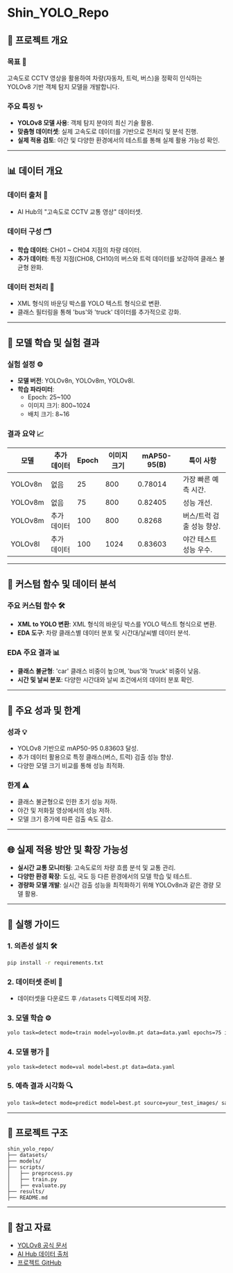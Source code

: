 # Shin_YOLO_Repo

## 📌 프로젝트 개요

### 목표 🎯
고속도로 CCTV 영상을 활용하여 차량(자동차, 트럭, 버스)을 정확히 인식하는 YOLOv8 기반 객체 탐지 모델을 개발합니다.

### 주요 특징 ✨
- **YOLOv8 모델 사용**: 객체 탐지 분야의 최신 기술 활용.
- **맞춤형 데이터셋**: 실제 고속도로 데이터를 기반으로 전처리 및 분석 진행.
- **실제 적용 검토**: 야간 및 다양한 환경에서의 테스트를 통해 실제 활용 가능성 확인.

---

## 📊 데이터 개요

### 데이터 출처 📂
- AI Hub의 "고속도로 CCTV 교통 영상" 데이터셋.

### 데이터 구성 🗂️
- **학습 데이터**: CH01 ~ CH04 지점의 차량 데이터.
- **추가 데이터**: 특정 지점(CH08, CH10)의 버스와 트럭 데이터를 보강하여 클래스 불균형 완화.

### 데이터 전처리 🔧
- XML 형식의 바운딩 박스를 YOLO 텍스트 형식으로 변환.
- 클래스 필터링을 통해 'bus'와 'truck' 데이터를 추가적으로 강화.

---

## 🤖 모델 학습 및 실험 결과

### 실험 설정 ⚙️
- **모델 버전**: YOLOv8n, YOLOv8m, YOLOv8l.
- **학습 파라미터**:
  - Epoch: 25~100
  - 이미지 크기: 800~1024
  - 배치 크기: 8~16

### 결과 요약 📈
| 모델       | 추가 데이터 | Epoch | 이미지 크기 | mAP50-95(B) | 특이 사항                     |
|------------|-------------|-------|-------------|-------------|--------------------------------|
| YOLOv8n    | 없음        | 25    | 800         | 0.78014     | 가장 빠른 예측 시간.          |
| YOLOv8m    | 없음        | 75    | 800         | 0.82405     | 성능 개선.                    |
| YOLOv8m    | 추가 데이터 | 100   | 800         | 0.8268      | 버스/트럭 검출 성능 향상.     |
| YOLOv8l    | 추가 데이터 | 100   | 1024        | 0.83603     | 야간 테스트 성능 우수.        |

---

## 🔬 커스텀 함수 및 데이터 분석

### 주요 커스텀 함수 🛠️
- **XML to YOLO 변환**: XML 형식의 바운딩 박스를 YOLO 텍스트 형식으로 변환.
- **EDA 도구**: 차량 클래스별 데이터 분포 및 시간대/날씨별 데이터 분석.

### EDA 주요 결과 📊
- **클래스 불균형**: 'car' 클래스 비중이 높으며, 'bus'와 'truck' 비중이 낮음.
- **시간 및 날씨 분포**: 다양한 시간대와 날씨 조건에서의 데이터 분포 확인.

---

## 🚀 주요 성과 및 한계

### 성과 💡
- YOLOv8 기반으로 mAP50-95 0.83603 달성.
- 추가 데이터 활용으로 특정 클래스(버스, 트럭) 검출 성능 향상.
- 다양한 모델 크기 비교를 통해 성능 최적화.

### 한계 ⚠️
- 클래스 불균형으로 인한 초기 성능 저하.
- 야간 및 저화질 영상에서의 성능 저하.
- 모델 크기 증가에 따른 검출 속도 감소.

---

## 🌐 실제 적용 방안 및 확장 가능성

- **실시간 교통 모니터링**: 고속도로의 차량 흐름 분석 및 교통 관리.
- **다양한 환경 확장**: 도심, 국도 등 다른 환경에서의 모델 학습 및 테스트.
- **경량화 모델 개발**: 실시간 검출 성능을 최적화하기 위해 YOLOv8n과 같은 경량 모델 활용.

---

## 📘 실행 가이드

### 1. 의존성 설치 🛠️
```bash
pip install -r requirements.txt
```

### 2. 데이터셋 준비 📂
- 데이터셋을 다운로드 후 `/datasets` 디렉토리에 저장.

### 3. 모델 학습 ⚙️
```bash
yolo task=detect mode=train model=yolov8m.pt data=data.yaml epochs=75 imgsz=800 batch=16
```

### 4. 모델 평가 🧪
```bash
yolo task=detect mode=val model=best.pt data=data.yaml
```

### 5. 예측 결과 시각화 🔍
```bash
yolo task=detect mode=predict model=best.pt source=your_test_images/ save=True
```

---

## 📂 프로젝트 구조
```
shin_yolo_repo/
├── datasets/
├── models/
├── scripts/
│   ├── preprocess.py
│   ├── train.py
│   ├── evaluate.py
├── results/
├── README.md
```

---

## 📖 참고 자료

- [YOLOv8 공식 문서](https://github.com/ultralytics/yolov8)
- [AI Hub 데이터 출처](https://www.aihub.or.kr/)
- [프로젝트 GitHub](https://github.com/sesac-google-ai-1st/shin_yolo_repo)
